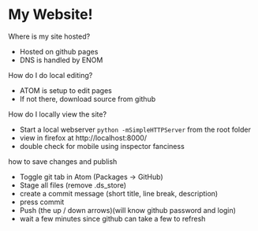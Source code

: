 # My Website!
Where is my site hosted?

* Hosted on github pages
* DNS is handled by ENOM

How do I do local editing?

* ATOM is setup to edit pages
* If not there, download source from github

How do I locally view the site?

* Start a local webserver `python -mSimpleHTTPServer` from the root folder
* view in firefox at http://localhost:8000/
* double check for mobile using inspector fanciness

how to save changes and publish

* Toggle git tab in Atom (Packages -> GitHub)
* Stage all files (remove .ds_store)
* create a commit message (short title, line break, description)
* press commit
* Push (the up / down arrows)(will know github password and login)
* wait a few minutes since github can take a few to refresh
